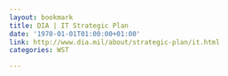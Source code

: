 ```yaml
---
layout: bookmark
title: DIA | IT Strategic Plan
date: '1970-01-01T01:00:00+01:00'
link: http://www.dia.mil/about/strategic-plan/it.html
categories: WST

---
```

